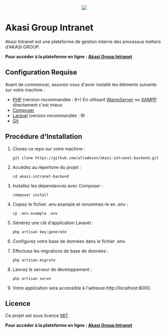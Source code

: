 <p align="center"><img src="https://intranet.akasigroup.net/assets/log1.32dca849.png"></p>

# Akasi Group Intranet

Akasi Intranet est une plateforme de gestion interne des processus metiers d'AKASI GROUP.

**Pour accéder à la plateforme en ligne : [Akasi Group Intranet](https://intranet.akasigroup.net/)**

## Configuration Requise

Avant de commencer, assurez-vous d'avoir installé les éléments suivants sur votre machine :

- [PHP](https://www.php.net/) (version recommandée : 8+) En utilisant [WampServer](https://sourceforge.net/projects/wampserver/) ou [XAMPP](https://www.apachefriends.org/fr/download.html) directement c'est mieux
- [Composer](https://getcomposer.org/)
- [Laravel](https://laravel.com/) (version recommandée : 9)
- [Git](https://git-scm.com/)

## Procédure d'Installation

1. Clonez ce repo sur votre machine :
   ```
   git clone https://github.com/alladeson/akasi-intranet-backend.git
   ```

2. Accédez au répertoire du projet :
   ```
   cd akasi-intranet-backend
   ```

3. Installez les dépendances avec Composer :
   ```
   composer install
   ```

4. Copiez le fichier .env.example et renommez-le en .env :
   ```
   cp .env.example .env
   ```
   

5. Générez une clé d'application Laravel :
    ```
    php artisan key:generate
    ```

6. Configurez votre base de données dans le fichier .env.

7. Effectuez les migrations de base de données :
   ```
   php artisan migrate
   ```

8. Lancez le serveur de développement :
    ```
    php artisan serve
    ```
    
9. Votre application sera accessible à l'adresse http://localhost:8000.

## Licence

Ce projet est sous licence [MIT](LICENSE).

**Pour accéder à la plateforme en ligne : [Akasi Group Intranet](https://intranet.akasigroup.net/)**
